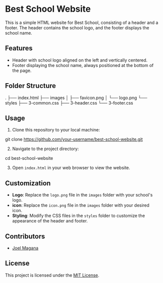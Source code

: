 # Best School Website

This is a simple HTML website for Best School, consisting of a header and a footer. The header contains the school logo, and the footer displays the school name.

## Features

- Header with school logo aligned on the left and vertically centered.
- Footer displaying the school name, always positioned at the bottom of the page.

## Folder Structure

.
├── index.html
├── images
│ ├── favicon.png
│ └── logo.png
└── styles
├── 3-common.css
├── 3-header.css
└── 3-footer.css



## Usage

1. Clone this repository to your local machine:

git clone https://github.com/your-username/best-school-website.git


2. Navigate to the project directory:

cd best-school-website


3. Open `index.html` in your web browser to view the website.

## Customization

- **Logo**: Replace the `logo.png` file in the `images` folder with your school's logo.
- **icon**: Replace the `icon.png` file in the `images` folder with your desired icon.
- **Styling**: Modify the CSS files in the `styles` folder to customize the appearance of the header and footer.

## Contributors

- [Joel Magana](https://github.com/magana15)

## License

This project is licensed under the [MIT License](LICENSE).
